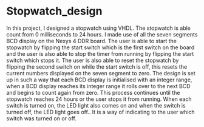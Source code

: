 # Stopwatch_design
In this project, I designed a stopwatch using VHDL. The stopwatch is able count from 0 milliseconds to 24 hours. I made use of all the seven segments BCD display on the Nexys 4 DDR board. The user is able to start the stopwatch by flipping the start switch which is the first switch on the board and the user is also able to stop the timer from running by flipping the start switch which stops it. The user is also able to reset the stopwatch by flipping the second switch on while the start switch is off, this resets the current numbers displayed on the seven segment to zero. 
The design is set up in such a way that each BCD display is initialised with an integer range, when a BCD display reaches its integer range it rolls over to the next BCD and begins to count again from zero. This process continues until the stopwatch reaches 24 hours or the user stops it from running. When each switch is turned on, the LED light also comes on and when the switch is turned off, the LED light goes off.. It is a way of indicating to the user which switch was turned on or off. 
